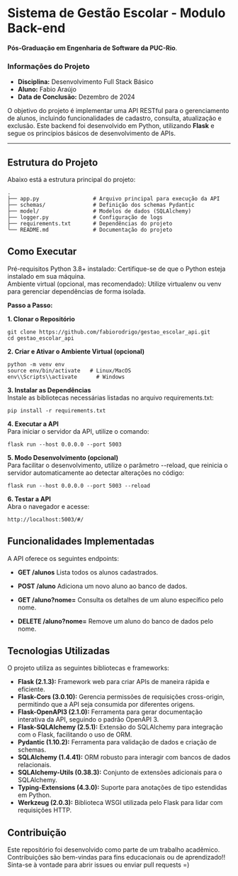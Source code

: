 # Sistema de Gestão Escolar - Modulo Back-end

**Pós-Graduação em Engenharia de Software da PUC-Rio**.

### **Informações do Projeto**
- **Disciplina:** Desenvolvimento Full Stack Básico
- **Aluno:** Fabio Araújo  
- **Data de Conclusão:** Dezembro de 2024  


O objetivo do projeto é implementar uma API RESTful para o gerenciamento de alunos, incluindo funcionalidades de cadastro, consulta, atualização e exclusão. Este backend foi desenvolvido em Python, utilizando **Flask** e segue os princípios básicos de desenvolvimento de APIs.

---

## **Estrutura do Projeto**
Abaixo está a estrutura principal do projeto:

```plaintext
.
├── app.py                 # Arquivo principal para execução da API
├── schemas/               # Definição dos schemas Pydantic
├── model/                 # Modelos de dados (SQLAlchemy)
├── logger.py              # Configuração de logs
├── requirements.txt       # Dependências do projeto
└── README.md              # Documentação do projeto
```
## **Como Executar**
Pré-requisitos
Python 3.8+ instalado: Certifique-se de que o Python esteja instalado em sua máquina.<br/>
Ambiente virtual (opcional, mas recomendado): Utilize virtualenv ou venv para gerenciar dependências de forma isolada.<br/>

**Passo a Passo:**

**1. Clonar o Repositório**
```
git clone https://github.com/fabiorodrigo/gestao_escolar_api.git
cd gestao_escolar_api
```
**2. Criar e Ativar o Ambiente Virtual (opcional)**
```
python -m venv env
source env/bin/activate   # Linux/MacOS
env\\Scripts\\activate      # Windows
```
**3. Instalar as Dependências**<br/>
Instale as bibliotecas necessárias listadas no arquivo requirements.txt:
```
pip install -r requirements.txt
```
**4. Executar a API**<br/>
Para iniciar o servidor da API, utilize o comando:
```
flask run --host 0.0.0.0 --port 5003
```
**5. Modo Desenvolvimento (opcional)**<br/>
Para facilitar o desenvolvimento, utilize o parâmetro --reload, que reinicia o servidor automaticamente ao detectar alterações no código:
```
flask run --host 0.0.0.0 --port 5003 --reload
```
**6. Testar a API**<br/>
Abra o navegador e acesse:
```
http://localhost:5003/#/
```


## **Funcionalidades Implementadas**

A API oferece os seguintes endpoints:

- **GET /alunos**
  Lista todos os alunos cadastrados.

- **POST /aluno**
  Adiciona um novo aluno ao banco de dados.

- **GET /aluno?nome=**
  Consulta os detalhes de um aluno específico pelo nome.

- **DELETE /aluno?nome=**
  Remove um aluno do banco de dados pelo nome.

## **Tecnologias Utilizadas**

O projeto utiliza as seguintes bibliotecas e frameworks:

- **Flask (2.1.3):** Framework web para criar APIs de maneira rápida e eficiente.
- **Flask-Cors (3.0.10):** Gerencia permissões de requisições cross-origin, permitindo que a API seja consumida por diferentes origens.
- **Flask-OpenAPI3 (2.1.0):** Ferramenta para gerar documentação interativa da API, seguindo o padrão OpenAPI 3.
- **Flask-SQLAlchemy (2.5.1):** Extensão do SQLAlchemy para integração com o Flask, facilitando o uso de ORM.
- **Pydantic (1.10.2):** Ferramenta para validação de dados e criação de schemas.
- **SQLAlchemy (1.4.41):** ORM robusto para interagir com bancos de dados relacionais.
- **SQLAlchemy-Utils (0.38.3):** Conjunto de extensões adicionais para o SQLAlchemy.
- **Typing-Extensions (4.3.0):** Suporte para anotações de tipo estendidas em Python.
- **Werkzeug (2.0.3):** Biblioteca WSGI utilizada pelo Flask para lidar com requisições HTTP.


## **Contribuição**
Este repositório foi desenvolvido como parte de um trabalho acadêmico.<br/> 
Contribuições são bem-vindas para fins educacionais ou de aprendizado!! <br/>
Sinta-se à vontade para abrir issues ou enviar pull requests =)


  
